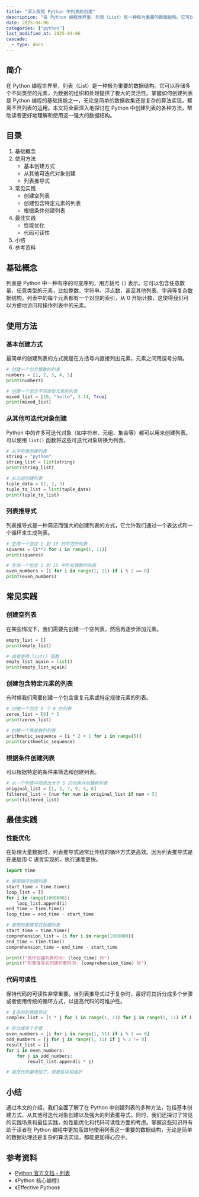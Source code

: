 ```yaml
---
title: "深入探究 Python 中列表的创建"
description: "在 Python 编程世界里，列表（List）是一种极为重要的数据结构。它可以存储多个不同类型的元素，为数据的组织和处理提供了极大的灵活性。掌握如何创建列表是 Python 编程的基础技能之一，无论是简单的数据收集还是复杂的算法实现，都离不开列表的运用。本文将全面深入地探讨在 Python 中创建列表的各种方法，帮助读者更好地理解和使用这一强大的数据结构。"
date: 2025-04-06
categories: ["python"]
last_modified_at: 2025-04-06
cascade:
  - type: docs
---
```



## 简介
在 Python 编程世界里，列表（List）是一种极为重要的数据结构。它可以存储多个不同类型的元素，为数据的组织和处理提供了极大的灵活性。掌握如何创建列表是 Python 编程的基础技能之一，无论是简单的数据收集还是复杂的算法实现，都离不开列表的运用。本文将全面深入地探讨在 Python 中创建列表的各种方法，帮助读者更好地理解和使用这一强大的数据结构。

<!-- more -->
## 目录
1. 基础概念
2. 使用方法
    - 基本创建方式
    - 从其他可迭代对象创建
    - 列表推导式
3. 常见实践
    - 创建空列表
    - 创建包含特定元素的列表
    - 根据条件创建列表
4. 最佳实践
    - 性能优化
    - 代码可读性
5. 小结
6. 参考资料

## 基础概念
列表是 Python 中一种有序的可变序列，用方括号 `[]` 表示。它可以包含任意数量、任意类型的元素，比如整数、字符串、浮点数，甚至其他列表、字典等复杂数据结构。列表中的每个元素都有一个对应的索引，从 0 开始计数，这使得我们可以方便地访问和操作列表中的元素。

## 使用方法

### 基本创建方式
最简单的创建列表的方式就是在方括号内直接列出元素，元素之间用逗号分隔。

```python
# 创建一个包含整数的列表
numbers = [1, 2, 3, 4, 5]
print(numbers)

# 创建一个包含不同类型元素的列表
mixed_list = [10, "hello", 3.14, True]
print(mixed_list)
```

### 从其他可迭代对象创建
Python 中的许多可迭代对象（如字符串、元组、集合等）都可以用来创建列表。可以使用 `list()` 函数将这些可迭代对象转换为列表。

```python
# 从字符串创建列表
string = "python"
string_list = list(string)
print(string_list)

# 从元组创建列表
tuple_data = (1, 2, 3)
tuple_to_list = list(tuple_data)
print(tuple_to_list)
```

### 列表推导式
列表推导式是一种简洁而强大的创建列表的方式，它允许我们通过一个表达式和一个循环来生成列表。

```python
# 生成一个包含 1 到 10 的平方的列表
squares = [i**2 for i in range(1, 11)]
print(squares)

# 生成一个包含 1 到 10 中所有偶数的列表
even_numbers = [i for i in range(1, 11) if i % 2 == 0]
print(even_numbers)
```

## 常见实践

### 创建空列表
在某些情况下，我们需要先创建一个空列表，然后再逐步添加元素。

```python
empty_list = []
print(empty_list)

# 或者使用 list() 函数
empty_list_again = list()
print(empty_list_again)
```

### 创建包含特定元素的列表
有时候我们需要创建一个包含重复元素或特定规律元素的列表。

```python
# 创建一个包含 5 个 0 的列表
zeros_list = [0] * 5
print(zeros_list)

# 创建一个等差数列列表
arithmetic_sequence = [i * 2 + 1 for i in range(5)]
print(arithmetic_sequence)
```

### 根据条件创建列表
可以根据特定的条件来筛选和创建列表。

```python
# 从一个列表中筛选出大于 5 的元素并创建新列表
original_list = [1, 3, 7, 9, 4, 6]
filtered_list = [num for num in original_list if num > 5]
print(filtered_list)
```

## 最佳实践

### 性能优化
在处理大量数据时，列表推导式通常比传统的循环方式更高效。因为列表推导式是在底层用 C 语言实现的，执行速度更快。

```python
import time

# 使用循环创建列表
start_time = time.time()
loop_list = []
for i in range(1000000):
    loop_list.append(i)
end_time = time.time()
loop_time = end_time - start_time

# 使用列表推导式创建列表
start_time = time.time()
comprehension_list = [i for i in range(1000000)]
end_time = time.time()
comprehension_time = end_time - start_time

print(f"循环创建列表时间: {loop_time} 秒")
print(f"列表推导式创建列表时间: {comprehension_time} 秒")
```

### 代码可读性
保持代码的可读性非常重要。当列表推导式过于复杂时，最好将其拆分成多个步骤或者使用传统的循环方式，以提高代码的可维护性。

```python
# 复杂的列表推导式
complex_list = [i * j for i in range(1, 11) for j in range(1, 11) if i % 2 == 0 and j % 2 != 0]

# 拆分成多个步骤
even_numbers = [i for i in range(1, 11) if i % 2 == 0]
odd_numbers = [j for j in range(1, 11) if j % 2 != 0]
result_list = []
for i in even_numbers:
    for j in odd_numbers:
        result_list.append(i * j)

# 虽然代码量增加了，但更易读和维护
```

## 小结
通过本文的介绍，我们全面了解了在 Python 中创建列表的多种方法，包括基本创建方式、从其他可迭代对象创建以及强大的列表推导式。同时，我们还探讨了常见的实践场景和最佳实践，如性能优化和代码可读性方面的考虑。掌握这些知识将有助于读者在 Python 编程中更加高效地使用列表这一重要的数据结构，无论是简单的数据处理还是复杂的算法实现，都能更加得心应手。

## 参考资料
- [Python 官方文档 - 列表](https://docs.python.org/3/tutorial/datastructures.html#more-on-lists)
- 《Python 核心编程》
- 《Effective Python》